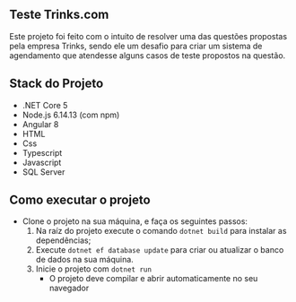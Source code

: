 ## Teste Trinks.com
Este projeto foi feito com o intuito de resolver uma das questões propostas pela empresa Trinks, sendo ele um desafio para criar um sistema de agendamento que atendesse alguns casos de teste propostos na questão.

## Stack do Projeto
- .NET Core 5
- Node.js 6.14.13 (com npm)
- Angular 8 
- HTML
- Css
- Typescript
- Javascript
- SQL Server

## Como executar o projeto
- Clone o projeto na sua máquina, e faça os seguintes passos: 
    1. Na raíz do projeto execute o comando `dotnet build` para instalar as dependências;
    2. Execute `dotnet ef database update` para criar ou atualizar o banco de dados na sua máquina. 
    3. Inicie o projeto com `dotnet run`
        - O projeto deve compilar e abrir automaticamente no seu navegador

